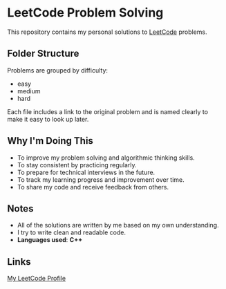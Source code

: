 # LeetCode Problem Solving 

This repository contains my personal solutions to [LeetCode](https://leetcode.com/) problems.  

## Folder Structure

Problems are grouped by difficulty:

- easy
- medium
- hard

Each file includes a link to the original problem and is named clearly to make it easy to look up later.

## Why I'm Doing This 

- To improve my problem solving and algorithmic thinking skills.  
- To stay consistent by practicing regularly.  
- To prepare for technical interviews in the future.  
- To track my learning progress and improvement over time.  
- To share my code and receive feedback from others.

## Notes

- All of the solutions are written by me based on my own understanding.
- I try to write clean and readable code.
- **Languages used**: **C++**

## Links

[My LeetCode Profile](https://leetcode.com/u/AhmedSamehh/)